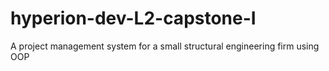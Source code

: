 # hyperion-dev-L2-capstone-I
 A project management system for a small structural engineering firm using OOP
